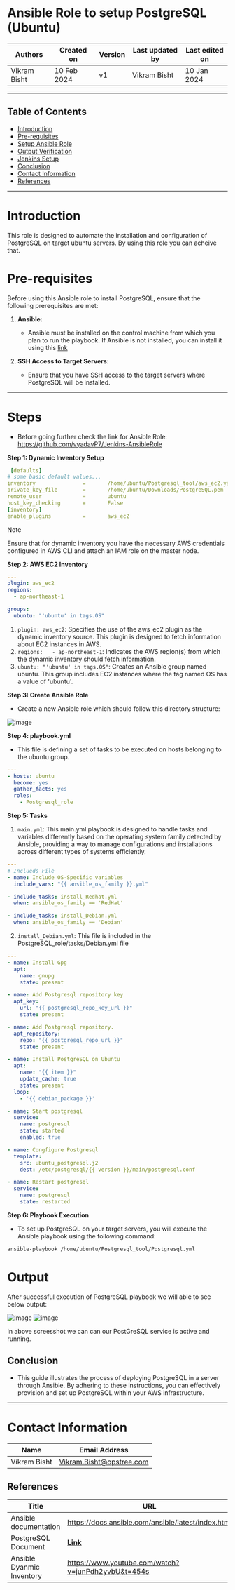 
# Ansible Role to setup PostgreSQL (Ubuntu)


|   Authors        |  Created on   |  Version   | Last updated by | Last edited on |
| -----------------| --------------| -----------|---------------- | -------------- |
| Vikram Bisht     |  10 Feb 2024  |     v1     | Vikram Bisht    | 10 Jan 2024    |

***
## Table of Contents
+ [Introduction](#Introduction)
+ [Pre-requisites](#Pre-requisites)
+ [Setup Ansible Role](#steps)
+ [Output Verification](#output)
+ [Jenkins Setup](#post-installation-setup)
+ [Conclusion](#conclusion)
+ [Contact Information](#contact-information)
+ [References](#references)

***

# Introduction
This role is designed to automate the installation and configuration of PostgreSQL on target ubuntu servers. By using this role you can acheive that. 

# Pre-requisites
Before using this Ansible role to install PostgreSQL, ensure that the following prerequisites are met:

1. **Ansible:**
   - Ansible must be installed on the control machine from which you plan to run the playbook. If Ansible is not installed, you can install it using this [link](https://docs.ansible.com/ansible/latest/installation_guide/intro_installation.html)

2. **SSH Access to Target Servers:**
   - Ensure that you have SSH access to the target servers where PostgreSQL will be installed.
  
***
# Steps 
* Before going further check the link for Ansible Role: https://github.com/vyadavP7/Jenkins-AnsibleRole

**Step 1: Dynamic Inventory Setup** 

```yaml
 [defaults]
# some basic default values...
inventory               =       /home/ubuntu/Postgresql_tool/aws_ec2.yaml
private_key_file        =       /home/ubuntu/Downloads/PostgreSQL.pem
remote_user             =       ubuntu
host_key_checking       =       False
[inventory]
enable_plugins          =       aws_ec2
```

> [!NOTE]
>Ensure that for dynamic inventory you have the necessary AWS credentials configured in AWS CLI and attach an IAM role on the master node.

**Step 2:  AWS EC2 Inventory**

```yaml
---
plugin: aws_ec2
regions:
  - ap-northeast-1

groups: 
  ubuntu: "'ubuntu' in tags.OS"
```

1. `plugin: aws_ec2`: Specifies the use of the aws_ec2 plugin as the dynamic inventory source. This plugin is designed to fetch information about EC2 instances in AWS.
2. `regions:   - ap-northeast-1`: Indicates the AWS region(s) from which the dynamic inventory should fetch information.
3. `ubuntu: "'ubuntu' in tags.OS"`: Creates an Ansible group named ubuntu. This group includes EC2 instances where the tag named OS has a value of 'ubuntu'.

**Step 3: Create Ansible Role**
* Create a new Ansible role which should follow this directory structure:
  
![image](https://github.com/avengers-p7/Documentation/assets/79625874/53ce10fa-148e-49ad-8b90-51dc109a896b)

**Step 4: playbook.yml**
* This file is defining a set of tasks to be executed on hosts belonging to the ubuntu group.

```yaml
---
- hosts: ubuntu
  become: yes
  gather_facts: yes
  roles:
    - Postgresql_role
```
**Step 5: Tasks**
1. `main.yml`: This main.yml playbook is designed to handle tasks and variables differently based on the operating system family detected by Ansible, providing a way to manage configurations and installations across different types of systems efficiently.

```yaml
---
# Inclueds File 
- name: Include OS-Specific variables
  include_vars: "{{ ansible_os_family }}.yml"

- include_tasks: install_Redhat.yml
  when: ansible_os_family == 'RedHat'

- include_tasks: install_Debian.yml
  when: ansible_os_family == 'Debian'
```
2. `install_Debian.yml`: This file is included in the PostgreSQL_role/tasks/Debian.yml file

```yaml
---
- name: Install Gpg
  apt:
    name: gnupg
    state: present

- name: Add Postgresql repository key
  apt_key:
    url: "{{ postgresql_repo_key_url }}"
    state: present

- name: Add Postgresql repository.
  apt_repository:
    repo: "{{ postgresql_repo_url }}"
    state: present

- name: Install PostgreSQL on Ubuntu
  apt:
    name: "{{ item }}"
    update_cache: true
    state: present
  loop:
    - '{{ debian_package }}'

- name: Start postgresql
  service:
    name: postgresql
    state: started
    enabled: true

- name: Congfigure Postgresql
  template:
    src: ubuntu_postgresql.j2
    dest: /etc/postgresql/{{ version }}/main/postgresql.conf

- name: Restart postgresql
  service:
    name: postgresql
    state: restarted
```

**Step 6: Playbook Execution**

* To set up PostgreSQL on your target servers, you will execute the Ansible playbook using the following command:

```bash
ansible-playbook /home/ubuntu/Postgresql_tool/Postgresql.yml
```

# Output

After successful execution of PostgreSQL playbook we will able to see below output:

![image](https://github.com/avengers-p7/Documentation/assets/79625874/6233e8a3-1b30-4049-99ba-67f632adde1c)
![image](https://github.com/avengers-p7/Documentation/assets/79625874/35f90fef-4bc3-45ec-aab8-a40774bd32b4)

In above screesshot we can can our PostGreSQL service is active and running.

## Conclusion 

* This guide illustrates the process of deploying PostgreSQL in a server through Ansible. By adhering to these instructions, you can effectively provision and set up PostgreSQL within your AWS infrastructure.

***

# Contact Information

|  Name                     |        	Email Address         |
| ------------              | --------------------------------|
| Vikram Bisht              |  Vikram.Bisht@opstree.com       |  

## References

| Title                                      | URL                                           |
|--------------------------------------------|-----------------------------------------------|
| Ansible documentation           | https://docs.ansible.com/ansible/latest/index.html    |
| PostgreSQL Document             |  **[Link](https://github.com/avengersp7/Documentation/blob/main/OT%20Micro%20Services/Software/PostgresSQL/README.md)**  |
| Ansible Dyanmic Inventory       | https://www.youtube.com/watch?v=junPdh2yvbU&t=454s | 




